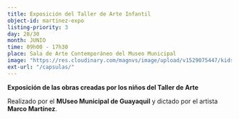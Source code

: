 ```yaml
---
title: Exposición del Taller de Arte Infantil
object-id: martinez-expo
listing-priority: 3
day: 28/30
month: JUNIO
time: 09h00 - 17h30
place: Sala de Arte Contemporáneo del Museo Municipal
image: "https://res.cloudinary.com/magnvs/image/upload/v1529075447/kids-art_ng1zwz.jpg"
ext-url: "/capsulas/"
---
```

**Exposición de las obras creadas por los niños del Taller de Arte**  

Realizado por el **MUseo Municipal de Guayaquil** y dictado por el artista **Marco Martínez**.
